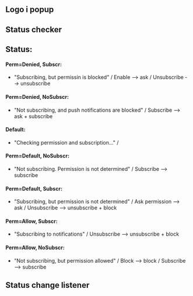 ## Logo i popup


## Status checker


## Status:


#### Perm=Denied, Subscr:
  - "Subscribing, but permissin is blocked" / Enable --> ask  / Unsubscribe --> unsubscribe

#### Perm=Denied, NoSubscr:
  - "Not subscribing, and push notifications are blocked" / Subscribe --> ask + subscribe

#### Default:
  - "Checking permission and subscription..." / 



#### Perm=Default, NoSubscr:
  - "Not subscribing. Permission is not determined" / Subscribe --> subscribe

#### Perm=Default, Subscr:
  - "Subscribing, but permission is not determined" / Ask permission --> ask / Unsubscribe --> unsubscribe + block



#### Perm=Allow, Subscr:
  - "Subscribing to notifications" / Unsubscribe --> unsubscribe + block


#### Perm=Allow, NoSubscr:
  - "Not subscribing, but permission allowed" / Block --> block / Subscribe --> subscribe




## Status change listener
